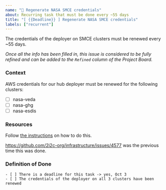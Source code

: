 ```yaml
---
name: "🔐 Regenerate NASA SMCE credentials"
about: Recurring task that must be done every ~55 days
title: "[ {{Deadline}} ] Regenerate NASA SMCE credentials"
labels: ["recurrent"]
---
```


The credentials of the deployer on SMCE clusters must be renewed every ~55 days. 

_Once all the info has been filled in, this issue is considered to be fully refined and can be added to the `Refined` column of the Project Board._

### Context

AWS credentials for our hub deployer must be renewed for the following clusters:

- [ ] nasa-veda
- [ ] nasa-ghg
- [ ] nasa-esdis

### Resources
Follow [the instructions](https://infrastructure.2i2c.org/howto/regenerate-smce-creds/#regenerate-credentials-for-the-deployer) on how to do this.

https://github.com/2i2c-org/infrastructure/issues/4577 was the previous time this was done.

### Definition of Done
```[tasklist]
- [ ] There is a deadline for this task -> yes, Oct 3
- [ ] The credentials of the deployer on all 3 clusters have been renewed
```